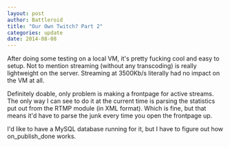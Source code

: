 ```yaml
---
layout: post
author: Battleroid
title: "Our Own Twitch? Part 2"
categories: update
date: 2014-08-08
---
```


After doing some testing on a local VM, it's pretty fucking cool and easy to setup. Not to mention streaming (without any transcoding) is really lightweight on the server. Streaming at 3500Kb/s literally had no impact on the VM at all.

Definitely doable, only problem is making a frontpage for active streams. The only way I can see to do it at the current time is parsing the statistics put out from the RTMP module (in XML format). Which is fine, but that means it'd have to parse the junk every time you open the frontpage up.

I'd like to have a MySQL database running for it, but I have to figure out how on\_publish\_done works.
